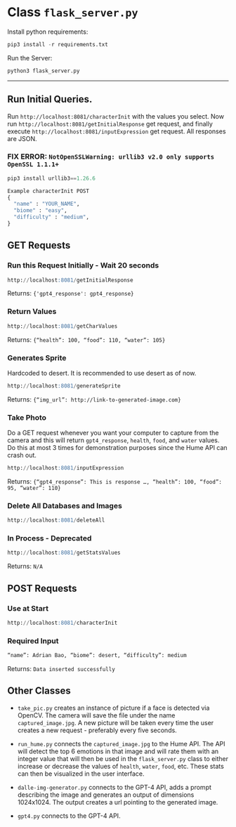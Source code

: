 # Class ```flask_server.py```

Install python requirements:
```python
pip3 install -r requirements.txt
```
Run the Server: 
```python
python3 flask_server.py
```
---

## Run Initial Queries. 
Run ```http://localhost:8081/characterInit``` with the values you select. Now run ```http://localhost:8081/getInitialResponse``` get request, and finally execute ```http://localhost:8081/inputExpression``` get request. All responses are JSON.

### FIX ERROR: ```NotOpenSSLWarning: urllib3 v2.0 only supports OpenSSL 1.1.1+```
```python
pip3 install urllib3==1.26.6
```

```python
Example characterInit POST
{
  "name" : "YOUR_NAME",
  "biome" : "easy",
  "difficulty" : "medium",
}
```

## GET Requests

### Run this Request Initially - Wait 20 seconds
```sql
http://localhost:8081/getInitialResponse
```
Returns: ```{'gpt4_response': gpt4_response}```

### Return Values
```sql
http://localhost:8081/getCharValues
```
Returns: ```{“health”: 100, “food”: 110, “water”: 105}```

### Generates Sprite
Hardcoded to desert. It is recommended to use desert as of now.

```sql
http://localhost:8081/generateSprite
```

Returns: ```{“img_url”: http://link-to-generated-image.com}```

### Take Photo
Do a GET request whenever you want your computer to capture from the camera and this will return ```gpt4_response```, ```health```, ```food```, and ```water``` values. Do this at most 3 times for demonstration purposes since the Hume API can crash out.
```sql
http://localhost:8081/inputExpression
```
Returns: ```{“gpt4_response”: This is response …, “health”: 100, “food”: 95, “water”: 110}```

### Delete All Databases and Images
```sql
http://localhost:8081/deleteAll
```

### In Process - Deprecated
```sql
http://localhost:8081/getStatsValues
```
Returns: ```N/A```


## POST Requests
### Use at Start
```sql
http://localhost:8081/characterInit
```

### Required Input
```sql
“name”: Adrian Bao, “biome”: desert, “difficulty”: medium
```
Returns: ```Data inserted successfully```

## Other Classes

- ```take_pic.py``` creates an instance of picture if a face is detected via OpenCV. The camera will save the file under the name ```captured_image.jpg```. A new picture will be taken every time the user creates a new request - preferably every five seconds.

- ```run_hume.py``` connects the ```captured_image.jpg``` to the Hume API. The API will detect the top 6 emotions in that image and will rate them with an integer value that will then be used in the ```flask_server.py``` class to either increase or decrease the values of ```health```, ```water```, ```food```, etc. These stats can then be visualized in the user interface.

- ```dalle-img-generator.py``` connects to the GPT-4 API, adds a prompt describing the image and generates an output of dimensions 1024x1024. The output creates a url pointing to the generated image.

- ```gpt4.py``` connects to the GPT-4 API.
